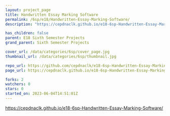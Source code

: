 ```yaml
---
layout: project_page
title: Handwritten Essay Marking Software
permalink: /6sp/e18/Handwritten-Essay-Marking-Software/
description: "https://cepdnaclk.github.io/e18-6sp-Handwritten-Essay-Marking-Software/"

has_children: false
parent: E18 Sixth Semester Projects
grand_parent: Sixth Semester Projects

cover_url: /data/categories/6sp/cover_page.jpg
thumbnail_url: /data/categories/6sp/thumbnail.jpg

repo_url: https://github.com/cepdnaclk/e18-6sp-Handwritten-Essay-Marking-Software
page_url: https://cepdnaclk.github.io/e18-6sp-Handwritten-Essay-Marking-Software

forks: 2
watchers: 0
stars: 0
started_on: 2023-06-04T14:51:01Z
---
```

https://cepdnaclk.github.io/e18-6sp-Handwritten-Essay-Marking-Software/

